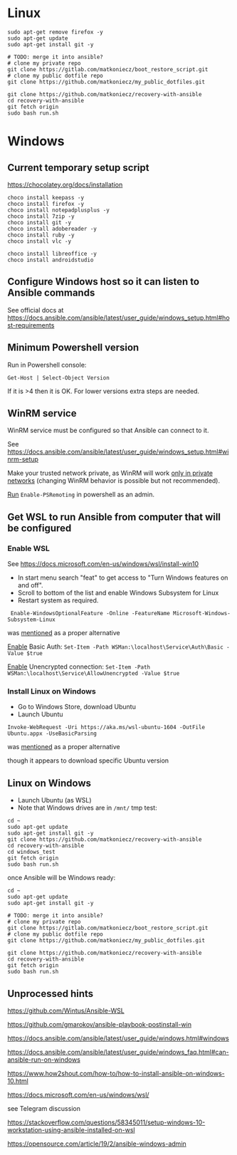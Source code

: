 # Linux

```
sudo apt-get remove firefox -y
sudo apt-get update
sudo apt-get install git -y

# TODO: merge it into ansible?
# clone my private repo
git clone https://gitlab.com/matkoniecz/boot_restore_script.git
# clone my public dotfile repo
git clone https://github.com/matkoniecz/my_public_dotfiles.git

git clone https://github.com/matkoniecz/recovery-with-ansible
cd recovery-with-ansible
git fetch origin
sudo bash run.sh
```

# Windows

## Current temporary setup script

https://chocolatey.org/docs/installation

```
choco install keepass -y
choco install firefox -y
choco install notepadplusplus -y
choco install 7zip -y
choco install git -y
choco install adobereader -y
choco install ruby -y
choco install vlc -y

choco install libreoffice -y
choco install androidstudio
```

## Configure Windows host so it can listen to Ansible commands

See official docs at https://docs.ansible.com/ansible/latest/user_guide/windows_setup.html#host-requirements

## Minimum Powershell version

Run in Powershell console:

`Get-Host | Select-Object Version`

If it is >4 then it is OK. For lower versions extra steps are needed.


## WinRM service

WinRM service must be configured so that Ansible can connect to it.

See https://docs.ansible.com/ansible/latest/user_guide/windows_setup.html#winrm-setup

Make your trusted network private, as WinRM will work [only in private networks](https://dev.to/gmarokov/configure-your-dev-windows-machine-with-ansible-41aj) (changing WinRM behavior is possible but not recommended).

[Run](https://dev.to/gmarokov/configure-your-dev-windows-machine-with-ansible-41aj) `Enable-PSRemoting` in powershell as an admin.

## Get WSL to run Ansible from computer that will be configured 

### Enable WSL

See https://docs.microsoft.com/en-us/windows/wsl/install-win10

- In start menu search "feat" to get access to "Turn Windows features on and off".
- Scroll to bottom of the list and enable Windows Subsystem for Linux
- Restart system as required.

```
 Enable-WindowsOptionalFeature -Online -FeatureName Microsoft-Windows-Subsystem-Linux
```

was [mentioned](https://dev.to/gmarokov/configure-your-dev-windows-machine-with-ansible-41aj) as a proper alternative

[Enable](https://dev.to/gmarokov/configure-your-dev-windows-machine-with-ansible-41aj) Basic Auth:
`Set-Item -Path WSMan:\localhost\Service\Auth\Basic -Value $true`

[Enable](https://dev.to/gmarokov/configure-your-dev-windows-machine-with-ansible-41aj) Unencrypted connection:
`Set-Item -Path WSMan:\localhost\Service\AllowUnencrypted -Value $true`

### Install Linux on Windows
- Go to Windows Store, download Ubuntu
- Launch Ubuntu

```
Invoke-WebRequest -Uri https://aka.ms/wsl-ubuntu-1604 -OutFile Ubuntu.appx -UseBasicParsing
```

was [mentioned](https://dev.to/gmarokov/configure-your-dev-windows-machine-with-ansible-41aj) as a proper alternative

though it appears to download specific Ubuntu version

## Linux on Windows

- Launch Ubuntu (as WSL)
- Note that Windows drives are in `/mnt/`
tmp test:

```
cd ~
sudo apt-get update
sudo apt-get install git -y
git clone https://github.com/matkoniecz/recovery-with-ansible
cd recovery-with-ansible
cd windows_test
git fetch origin
sudo bash run.sh
```

once Ansible will be Windows ready:
```
cd ~
sudo apt-get update
sudo apt-get install git -y

# TODO: merge it into ansible?
# clone my private repo
git clone https://gitlab.com/matkoniecz/boot_restore_script.git
# clone my public dotfile repo
git clone https://github.com/matkoniecz/my_public_dotfiles.git

git clone https://github.com/matkoniecz/recovery-with-ansible
cd recovery-with-ansible
git fetch origin
sudo bash run.sh
```

## Unprocessed hints

https://github.com/Wintus/Ansible-WSL

https://github.com/gmarokov/ansible-playbook-postinstall-win

https://docs.ansible.com/ansible/latest/user_guide/windows.html#windows 

https://docs.ansible.com/ansible/latest/user_guide/windows_faq.html#can-ansible-run-on-windows

https://www.how2shout.com/how-to/how-to-install-ansible-on-windows-10.html 

https://docs.microsoft.com/en-us/windows/wsl/

see Telegram discussion

https://stackoverflow.com/questions/58345011/setup-windows-10-workstation-using-ansible-installed-on-wsl

https://opensource.com/article/19/2/ansible-windows-admin
